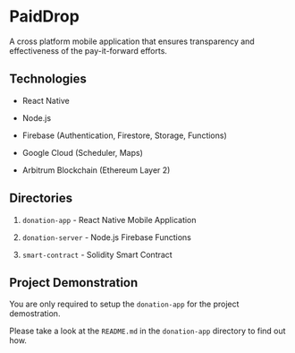# PaidDrop 

A cross platform mobile application that ensures transparency and effectiveness of the pay-it-forward efforts.

## Technologies 

- React Native

- Node.js
  
- Firebase (Authentication, Firestore, Storage, Functions)

- Google Cloud (Scheduler, Maps)

- Arbitrum Blockchain (Ethereum Layer 2)

## Directories

1. `donation-app` - React Native Mobile Application
   
2. `donation-server` - Node.js Firebase Functions  
   
3. `smart-contract` - Solidity Smart Contract 


## Project Demonstration

You are only required to setup the `donation-app` for the project demostration.

Please take a look at the `README.md` in the `donation-app` directory to find out how.
